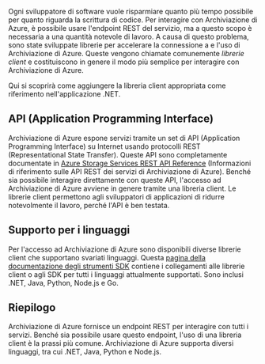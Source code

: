Ogni sviluppatore di software vuole risparmiare quanto più tempo possibile per quanto riguarda la scrittura di codice. Per interagire con Archiviazione di Azure, è possibile usare l'endpoint REST del servizio, ma a questo scopo è necessaria a una quantità notevole di lavoro. A causa di questo problema, sono state sviluppate librerie per accelerare la connessione a e l'uso di Archiviazione di Azure. Queste vengono chiamate comunemente *librerie client* e costituiscono in genere il modo più semplice per interagire con Archiviazione di Azure. 

Qui si scoprirà come aggiungere la libreria client appropriata come riferimento nell'applicazione .NET.

## <a name="application-programming-interface-api"></a>API (Application Programming Interface)

Archiviazione di Azure espone servizi tramite un set di API (Application Programming Interface) su Internet usando protocolli REST (Representational State Transfer). Queste API sono completamente documentate in [Azure Storage Services REST API Reference](https://docs.microsoft.com/en-us/rest/api/storageservices/) (Informazioni di riferimento sulle API REST dei servizi di Archiviazione di Azure). Benché sia possibile interagire direttamente con queste API, l'accesso ad Archiviazione di Azure avviene in genere tramite una libreria client. Le librerie client permettono agli sviluppatori di applicazioni di ridurre notevolmente il lavoro, perché l'API è ben testata.

## <a name="language-support"></a>Supporto per i linguaggi

Per l'accesso ad Archiviazione di Azure sono disponibili diverse librerie client che supportano svariati linguaggi. Questa [pagina della documentazione degli strumenti SDK](https://docs.microsoft.com/en-us/azure/#pivot=sdkstools) contiene i collegamenti alle librerie client o agli SDK per tutti i linguaggi attualmente supportati. Sono inclusi .NET, Java, Python, Node.js e Go.

## <a name="summary"></a>Riepilogo

Archiviazione di Azure fornisce un endpoint REST per interagire con tutti i servizi. Benché sia possibile usare questo endpoint, l'uso di una libreria client è la prassi più comune. Archiviazione di Azure supporta diversi linguaggi, tra cui .NET, Java, Python e Node.js.


